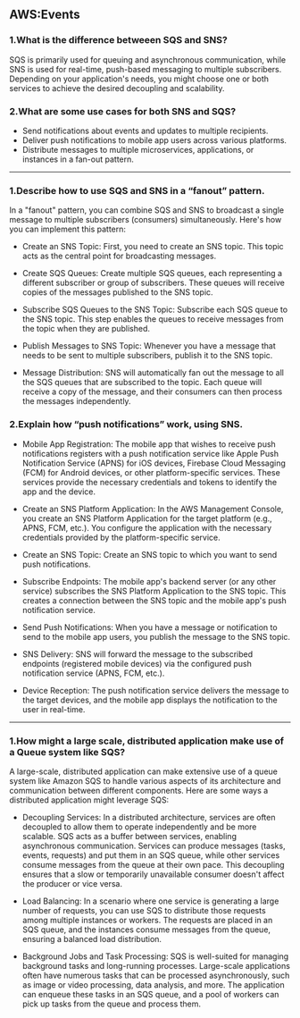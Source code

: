 ## AWS:Events

### 1.What is the difference betweeen SQS and SNS?
SQS is primarily used for queuing and asynchronous communication, while SNS is used for real-time, push-based messaging to multiple subscribers. Depending on your application's needs, you might choose one or both services to achieve the desired decoupling and scalability.

### 2.What are some use cases for both SNS and SQS?
- Send notifications about events and updates to multiple recipients.
- Deliver push notifications to mobile app users across various platforms.
- Distribute messages to multiple microservices, applications, or instances in a fan-out pattern.
_ _ _
### 1.Describe how to use SQS and SNS in a “fanout” pattern.
In a "fanout" pattern, you can combine SQS and SNS to broadcast a single message to multiple subscribers (consumers) simultaneously. Here's how you can implement this pattern:

* Create an SNS Topic: First, you need to create an SNS topic. This topic acts as the central point for broadcasting messages.

* Create SQS Queues: Create multiple SQS queues, each representing a different subscriber or group of subscribers. These queues will receive copies of the messages published to the SNS topic.

* Subscribe SQS Queues to the SNS Topic: Subscribe each SQS queue to the SNS topic. This step enables the queues to receive messages from the topic when they are published.

* Publish Messages to SNS Topic: Whenever you have a message that needs to be sent to multiple subscribers, publish it to the SNS topic.

* Message Distribution: SNS will automatically fan out the message to all the SQS queues that are subscribed to the topic. Each queue will receive a copy of the message, and their consumers can then process the messages independently.

### 2.Explain how “push notifications” work, using SNS.
* Mobile App Registration: The mobile app that wishes to receive push notifications registers with a push notification service like Apple Push Notification Service (APNS) for iOS devices, Firebase Cloud Messaging (FCM) for Android devices, or other platform-specific services. These services provide the necessary credentials and tokens to identify the app and the device.

* Create an SNS Platform Application: In the AWS Management Console, you create an SNS Platform Application for the target platform (e.g., APNS, FCM, etc.). You configure the application with the necessary credentials provided by the platform-specific service.

* Create an SNS Topic: Create an SNS topic to which you want to send push notifications.

* Subscribe Endpoints: The mobile app's backend server (or any other service) subscribes the SNS Platform Application to the SNS topic. This creates a connection between the SNS topic and the mobile app's push notification service.

* Send Push Notifications: When you have a message or notification to send to the mobile app users, you publish the message to the SNS topic.

* SNS Delivery: SNS will forward the message to the subscribed endpoints (registered mobile devices) via the configured push notification service (APNS, FCM, etc.).

* Device Reception: The push notification service delivers the message to the target devices, and the mobile app displays the notification to the user in real-time.

_ _ _
### 1.How might a large scale, distributed application make use of a Queue system like SQS?
A large-scale, distributed application can make extensive use of a queue system like Amazon SQS to handle various aspects of its architecture and communication between different components. Here are some ways a distributed application might leverage SQS:

* Decoupling Services: In a distributed architecture, services are often decoupled to allow them to operate independently and be more scalable. SQS acts as a buffer between services, enabling asynchronous communication. Services can produce messages (tasks, events, requests) and put them in an SQS queue, while other services consume messages from the queue at their own pace. This decoupling ensures that a slow or temporarily unavailable consumer doesn't affect the producer or vice versa.

* Load Balancing: In a scenario where one service is generating a large number of requests, you can use SQS to distribute those requests among multiple instances or workers. The requests are placed in an SQS queue, and the instances consume messages from the queue, ensuring a balanced load distribution.

* Background Jobs and Task Processing: SQS is well-suited for managing background tasks and long-running processes. Large-scale applications often have numerous tasks that can be processed asynchronously, such as image or video processing, data analysis, and more. The application can enqueue these tasks in an SQS queue, and a pool of workers can pick up tasks from the queue and process them.

